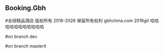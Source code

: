 ## Booking.Gbh

#全球精品酒店 版权所有 2016-2028 保留所有权利 gbhchina.com 2016git 哈哈哈哈哈哈哈哈哈哈哈

#on branch dev

#on branch masterit